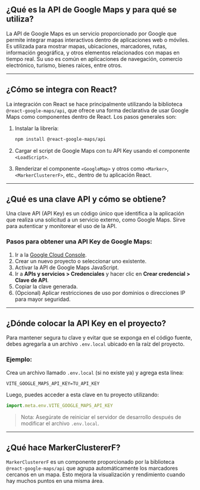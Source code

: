 ## ¿Qué es la API de Google Maps y para qué se utiliza?

La API de Google Maps es un servicio proporcionado por Google que permite integrar mapas interactivos dentro de aplicaciones web o móviles. Es utilizada para mostrar mapas, ubicaciones, marcadores, rutas, información geográfica, y otros elementos relacionados con mapas en tiempo real. Su uso es común en aplicaciones de navegación, comercio electrónico, turismo, bienes raíces, entre otros.

---

## ¿Cómo se integra con React?

La integración con React se hace principalmente utilizando la biblioteca `@react-google-maps/api`, que ofrece una forma declarativa de usar Google Maps como componentes dentro de React. Los pasos generales son:

1. Instalar la librería:
   ```bash
   npm install @react-google-maps/api
   ```

2. Cargar el script de Google Maps con tu API Key usando el componente `<LoadScript>`.

3. Renderizar el componente `<GoogleMap>` y otros como `<Marker>`, `<MarkerClustererF>`, etc., dentro de tu aplicación React.

---

## ¿Qué es una clave API y cómo se obtiene?

Una clave API (API Key) es un código único que identifica a la aplicación que realiza una solicitud a un servicio externo, como Google Maps. Sirve para autenticar y monitorear el uso de la API.

### Pasos para obtener una API Key de Google Maps:

1. Ir a la [Google Cloud Console](https://console.cloud.google.com/).
2. Crear un nuevo proyecto o seleccionar uno existente.
3. Activar la API de Google Maps JavaScript.
4. Ir a **APIs y servicios > Credenciales** y hacer clic en **Crear credencial > Clave de API**.
5. Copiar la clave generada.
6. (Opcional) Aplicar restricciones de uso por dominios o direcciones IP para mayor seguridad.

---

## ¿Dónde colocar la API Key en el proyecto?

Para mantener segura tu clave y evitar que se exponga en el código fuente, debes agregarla a un archivo `.env.local` ubicado en la raíz del proyecto.

### Ejemplo:

Crea un archivo llamado `.env.local` (si no existe ya) y agrega esta línea:

```
VITE_GOOGLE_MAPS_API_KEY=TU_API_KEY
```

Luego, puedes acceder a esta clave en tu proyecto utilizando:

```js
import.meta.env.VITE_GOOGLE_MAPS_API_KEY
```

> Nota: Asegúrate de reiniciar el servidor de desarrollo después de modificar el archivo `.env.local`.

---

## ¿Qué hace MarkerClustererF?

`MarkerClustererF` es un componente proporcionado por la biblioteca `@react-google-maps/api` que agrupa automáticamente los marcadores cercanos en un mapa. Esto mejora la visualización y rendimiento cuando hay muchos puntos en una misma área.